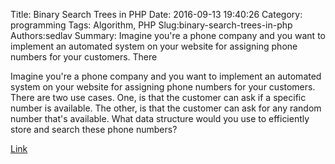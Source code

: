 Title: Binary Search Trees in PHP
Date: 2016-09-13 19:40:26
Category: programming
Tags: Algorithm, PHP
Slug:binary-search-trees-in-php
Authors:sedlav
Summary: Imagine you're a phone company and you want to implement an automated system on your website for assigning phone numbers for your customers. There 

> 
Imagine you're a phone company and you want to implement an automated system on your website for assigning phone numbers for your customers. There are two use cases. One, is that the customer can ask if a specific number is available. The other, is that the customer can ask for any random number that's available. What data structure would you use to efficiently store and search these phone numbers?

[Link](http://phpden.info/binary-search-trees-in-php)
